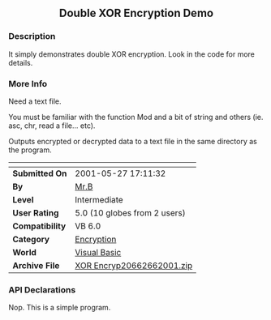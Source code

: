 ﻿<div align="center">

## Double XOR Encryption Demo


</div>

### Description

It simply demonstrates double XOR encryption. Look in the code for more details.
 
### More Info
 
Need a text file.

You must be familiar with the function Mod and a bit of string and others (ie. asc, chr, read a file... etc).

Outputs encrypted or decrypted data to a text file in the same directory as the program.


<span>             |<span>
---                |---
**Submitted On**   |2001-05-27 17:11:32
**By**             |[Mr\.B](https://github.com/Planet-Source-Code/PSCIndex/blob/master/ByAuthor/mr-b.md)
**Level**          |Intermediate
**User Rating**    |5.0 (10 globes from 2 users)
**Compatibility**  |VB 6\.0
**Category**       |[Encryption](https://github.com/Planet-Source-Code/PSCIndex/blob/master/ByCategory/encryption__1-48.md)
**World**          |[Visual Basic](https://github.com/Planet-Source-Code/PSCIndex/blob/master/ByWorld/visual-basic.md)
**Archive File**   |[XOR Encryp20662662001\.zip](https://github.com/Planet-Source-Code/mr-b-double-xor-encryption-demo__1-23818/archive/master.zip)

### API Declarations

Nop. This is a simple program.





